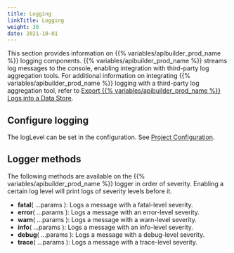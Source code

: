 ```yaml
---
title: Logging
linkTitle: Logging
weight: 30
date: 2021-10-01
---
```


This section provides information on {{% variables/apibuilder_prod_name %}} logging components. {{% variables/apibuilder_prod_name %}} streams log messages to the console, enabling integration with third-party log aggregation tools. For additional information on integrating {{% variables/apibuilder_prod_name %}} logging with a third-party log aggregation tool, refer to [Export {{% variables/apibuilder_prod_name %}} Logs into a Data Store](/docs/how_to/export_api_builder_logs_into_a_data_store/).

## Configure logging

The logLevel can be set in the configuration. See [Project Configuration](/docs/developer_guide/project/configuration/project_configuration/#logLevel).

## Logger methods

The following methods are available on the {{% variables/apibuilder_prod_name %}} logger in order of severity. Enabling a certain log level will print logs of severity levels before it.

* **fatal**( ...params ): Logs a message with a fatal-level severity.
* **error**( ...params ): Logs a message with an error-level severity.
* **warn**( ...params ): Logs a message with a warn-level severity.
* **info**( ...params ): Logs a message with an info-level severity.
* **debug**( ...params ): Logs a message with a debug-level severity.
* **trace**( ...params ): Logs a message with a trace-level severity.
